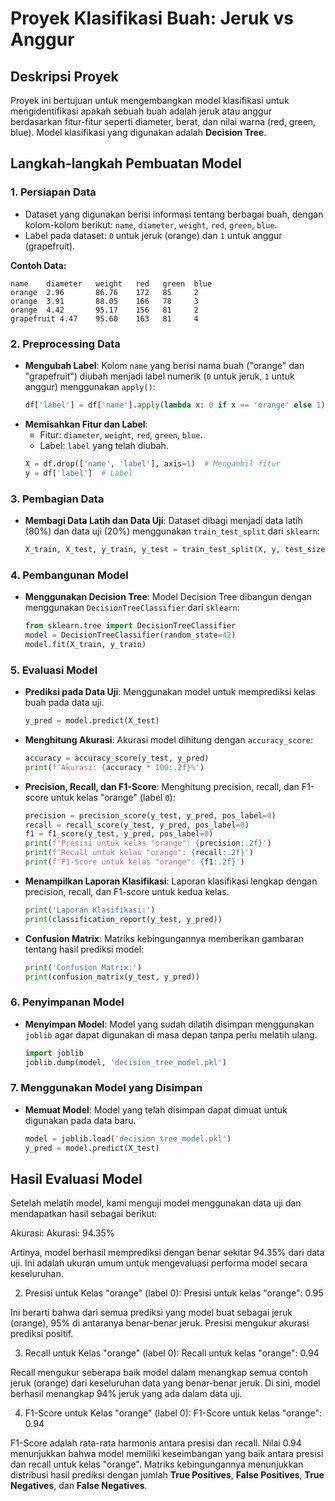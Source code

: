 # Proyek Klasifikasi Buah: Jeruk vs Anggur

## Deskripsi Proyek
Proyek ini bertujuan untuk mengembangkan model klasifikasi untuk mengidentifikasi apakah sebuah buah adalah jeruk atau anggur berdasarkan fitur-fitur seperti diameter, berat, dan nilai warna (red, green, blue). Model klasifikasi yang digunakan adalah **Decision Tree**.

## Langkah-langkah Pembuatan Model

### 1. **Persiapan Data**
   - Dataset yang digunakan berisi informasi tentang berbagai buah, dengan kolom-kolom berikut: `name`, `diameter`, `weight`, `red`, `green`, `blue`.
   - Label pada dataset: `0` untuk jeruk (orange) dan `1` untuk anggur (grapefruit).
   
   **Contoh Data:**
   ```
   name    diameter   weight   red   green  blue
   orange  2.96       86.76    172   85     2
   orange  3.91       88.05    166   78     3
   orange  4.42       95.17    156   81     2
   grapefruit 4.47    95.60    163   81     4
   ```

### 2. **Preprocessing Data**
   - **Mengubah Label**: Kolom `name` yang berisi nama buah ("orange" dan "grapefruit") diubah menjadi label numerik (`0` untuk jeruk, `1` untuk anggur) menggunakan `apply()`:
     ```python
     df['label'] = df['name'].apply(lambda x: 0 if x == 'orange' else 1)
     ```
   - **Memisahkan Fitur dan Label**:
     - Fitur: `diameter`, `weight`, `red`, `green`, `blue`.
     - Label: `label` yang telah diubah.
     ```python
     X = df.drop(['name', 'label'], axis=1)  # Mengambil fitur
     y = df['label']  # Label
     ```

### 3. **Pembagian Data**
   - **Membagi Data Latih dan Data Uji**: Dataset dibagi menjadi data latih (80%) dan data uji (20%) menggunakan `train_test_split` dari `sklearn`:
     ```python
     X_train, X_test, y_train, y_test = train_test_split(X, y, test_size=0.2, random_state=42)
     ```

### 4. **Pembangunan Model**
   - **Menggunakan Decision Tree**: Model Decision Tree dibangun dengan menggunakan `DecisionTreeClassifier` dari `sklearn`:
     ```python
     from sklearn.tree import DecisionTreeClassifier
     model = DecisionTreeClassifier(random_state=42)
     model.fit(X_train, y_train)
     ```

### 5. **Evaluasi Model**
   - **Prediksi pada Data Uji**: Menggunakan model untuk memprediksi kelas buah pada data uji.
     ```python
     y_pred = model.predict(X_test)
     ```
   - **Menghitung Akurasi**: Akurasi model dihitung dengan `accuracy_score`:
     ```python
     accuracy = accuracy_score(y_test, y_pred)
     print(f'Akurasi: {accuracy * 100:.2f}%')
     ```

   - **Precision, Recall, dan F1-Score**: Menghitung precision, recall, dan F1-score untuk kelas "orange" (label `0`):
     ```python
     precision = precision_score(y_test, y_pred, pos_label=0)
     recall = recall_score(y_test, y_pred, pos_label=0)
     f1 = f1_score(y_test, y_pred, pos_label=0)
     print(f'Presisi untuk kelas "orange": {precision:.2f}')
     print(f'Recall untuk kelas "orange": {recall:.2f}')
     print(f'F1-Score untuk kelas "orange": {f1:.2f}')
     ```

   - **Menampilkan Laporan Klasifikasi**: Laporan klasifikasi lengkap dengan precision, recall, dan F1-score untuk kedua kelas.
     ```python
     print('Laporan Klasifikasi:')
     print(classification_report(y_test, y_pred))
     ```

   - **Confusion Matrix**: Matriks kebingungannya memberikan gambaran tentang hasil prediksi model:
     ```python
     print('Confusion Matrix:')
     print(confusion_matrix(y_test, y_pred))
     ```

### 6. **Penyimpanan Model**
   - **Menyimpan Model**: Model yang sudah dilatih disimpan menggunakan `joblib` agar dapat digunakan di masa depan tanpa perlu melatih ulang.
     ```python
     import joblib
     joblib.dump(model, 'decision_tree_model.pkl')
     ```

### 7. **Menggunakan Model yang Disimpan**
   - **Memuat Model**: Model yang telah disimpan dapat dimuat untuk digunakan pada data baru.
     ```python
     model = joblib.load('decision_tree_model.pkl')
     y_pred = model.predict(X_test)
     ```

## Hasil Evaluasi Model
Setelah melatih model, kami menguji model menggunakan data uji dan mendapatkan hasil sebagai berikut:

Akurasi:
Akurasi: 94.35%

Artinya, model berhasil memprediksi dengan benar sekitar 94.35% dari data uji. Ini adalah ukuran umum untuk mengevaluasi performa model secara keseluruhan.

2. Presisi untuk Kelas "orange" (label 0):
Presisi untuk kelas "orange": 0.95

Ini berarti bahwa dari semua prediksi yang model buat sebagai jeruk (orange), 95% di antaranya benar-benar jeruk. Presisi mengukur akurasi prediksi positif.

3. Recall untuk Kelas "orange" (label 0):
Recall untuk kelas "orange": 0.94

Recall mengukur seberapa baik model dalam menangkap semua contoh jeruk (orange) dari keseluruhan data yang benar-benar jeruk. Di sini, model berhasil menangkap 94% jeruk yang ada dalam data uji.

4. F1-Score untuk Kelas "orange" (label 0):
F1-Score untuk kelas "orange": 0.94

F1-Score adalah rata-rata harmonis antara presisi dan recall. Nilai 0.94 menunjukkan bahwa model memiliki keseimbangan yang baik antara presisi dan recall untuk kelas "orange".
Matriks kebingungannya menunjukkan distribusi hasil prediksi dengan jumlah **True Positives**, **False Positives**, **True Negatives**, dan **False Negatives**.
